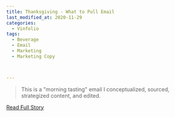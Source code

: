 ```yaml
---
title: Thanksgiving - What to Pull Email
last_modified_at: 2020-11-29
categories:
  - Vinfolio
tags:
  - Beverage
  - Email
  - Marketing
  - Marketing Copy



---
```


> This is a "morning tasting" email I conceptualized, sourced, strategized content, and edited.

<a href="http://links.vinfolio.com/e/evib?_t=414f72b8e11b4850bb66506e2c10eaa1&_m=ec2f75926b234744b06b97497f828186&_e=xFOC5EfzcJm3uKIsX3smIR-ZYsQUzzZhifVKX9ZX_8F2v0M4JLarrb8xN62ELgfKWfCVKdsXWb0oAnGCU2dX_yAGry1viWfDjD6hkmCJf1gysvLv6zXdqMu1sXsNXphJ" target="_blank">Read Full Story</a>
